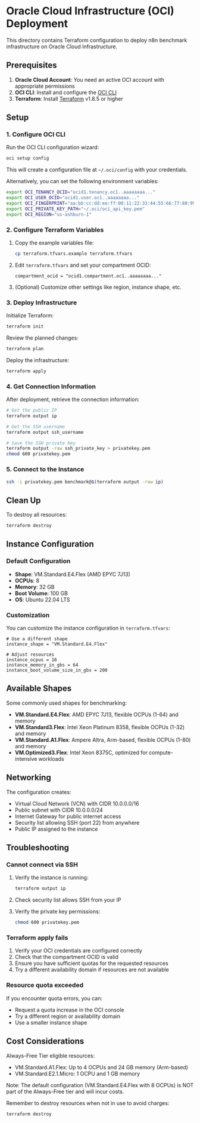 # Oracle Cloud Infrastructure (OCI) Deployment

This directory contains Terraform configuration to deploy n8n benchmark infrastructure on Oracle Cloud Infrastructure.

## Prerequisites

1. **Oracle Cloud Account**: You need an active OCI account with appropriate permissions
2. **OCI CLI**: Install and configure the [OCI CLI](https://docs.oracle.com/en-us/iaas/Content/API/SDKDocs/cliinstall.htm)
3. **Terraform**: Install [Terraform](https://www.terraform.io/downloads.html) v1.8.5 or higher

## Setup

### 1. Configure OCI CLI

Run the OCI CLI configuration wizard:

```bash
oci setup config
```

This will create a configuration file at `~/.oci/config` with your credentials.

Alternatively, you can set the following environment variables:

```bash
export OCI_TENANCY_OCID="ocid1.tenancy.oc1..aaaaaaaa..."
export OCI_USER_OCID="ocid1.user.oc1..aaaaaaaa..."
export OCI_FINGERPRINT="aa:bb:cc:dd:ee:ff:00:11:22:33:44:55:66:77:88:99"
export OCI_PRIVATE_KEY_PATH="~/.oci/oci_api_key.pem"
export OCI_REGION="us-ashburn-1"
```

### 2. Configure Terraform Variables

1. Copy the example variables file:
   ```bash
   cp terraform.tfvars.example terraform.tfvars
   ```

2. Edit `terraform.tfvars` and set your compartment OCID:
   ```hcl
   compartment_ocid = "ocid1.compartment.oc1..aaaaaaaa..."
   ```

3. (Optional) Customize other settings like region, instance shape, etc.

### 3. Deploy Infrastructure

Initialize Terraform:

```bash
terraform init
```

Review the planned changes:

```bash
terraform plan
```

Deploy the infrastructure:

```bash
terraform apply
```

### 4. Get Connection Information

After deployment, retrieve the connection information:

```bash
# Get the public IP
terraform output ip

# Get the SSH username
terraform output ssh_username

# Save the SSH private key
terraform output -raw ssh_private_key > privatekey.pem
chmod 600 privatekey.pem
```

### 5. Connect to the Instance

```bash
ssh -i privatekey.pem benchmark@$(terraform output -raw ip)
```

## Clean Up

To destroy all resources:

```bash
terraform destroy
```

## Instance Configuration

### Default Configuration

- **Shape**: VM.Standard.E4.Flex (AMD EPYC 7J13)
- **OCPUs**: 8
- **Memory**: 32 GB
- **Boot Volume**: 100 GB
- **OS**: Ubuntu 22.04 LTS

### Customization

You can customize the instance configuration in `terraform.tfvars`:

```hcl
# Use a different shape
instance_shape = "VM.Standard.E4.Flex"

# Adjust resources
instance_ocpus = 16
instance_memory_in_gbs = 64
instance_boot_volume_size_in_gbs = 200
```

## Available Shapes

Some commonly used shapes for benchmarking:

- **VM.Standard.E4.Flex**: AMD EPYC 7J13, flexible OCPUs (1-64) and memory
- **VM.Standard3.Flex**: Intel Xeon Platinum 8358, flexible OCPUs (1-32) and memory
- **VM.Standard.A1.Flex**: Ampere Altra, Arm-based, flexible OCPUs (1-80) and memory
- **VM.Optimized3.Flex**: Intel Xeon 8375C, optimized for compute-intensive workloads

## Networking

The configuration creates:

- Virtual Cloud Network (VCN) with CIDR 10.0.0.0/16
- Public subnet with CIDR 10.0.0.0/24
- Internet Gateway for public internet access
- Security list allowing SSH (port 22) from anywhere
- Public IP assigned to the instance

## Troubleshooting

### Cannot connect via SSH

1. Verify the instance is running:
   ```bash
   terraform output ip
   ```

2. Check security list allows SSH from your IP
3. Verify the private key permissions:
   ```bash
   chmod 600 privatekey.pem
   ```

### Terraform apply fails

1. Verify your OCI credentials are configured correctly
2. Check that the compartment OCID is valid
3. Ensure you have sufficient quotas for the requested resources
4. Try a different availability domain if resources are not available

### Resource quota exceeded

If you encounter quota errors, you can:
- Request a quota increase in the OCI console
- Try a different region or availability domain
- Use a smaller instance shape

## Cost Considerations

Always-Free Tier eligible resources:
- VM.Standard.A1.Flex: Up to 4 OCPUs and 24 GB memory (Arm-based)
- VM.Standard.E2.1.Micro: 1 OCPU and 1 GB memory

Note: The default configuration (VM.Standard.E4.Flex with 8 OCPUs) is NOT part of the Always-Free tier and will incur costs.

Remember to destroy resources when not in use to avoid charges:
```bash
terraform destroy
```
